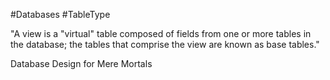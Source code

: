 #Databases #TableType 

"A view is a "virtual" table composed of fields from one or more tables in the database; the tables that comprise the view are known as base tables."

Database Design for Mere Mortals